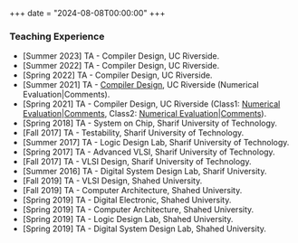 +++
date = "2024-08-08T00:00:00"
+++

### Teaching Experience

- [Summer 2023] TA - Compiler Design, UC Riverside.
- [Summer 2022] TA - Compiler Design, UC Riverside.
- [Spring 2022] TA - Compiler Design, UC Riverside.
- [Summer 2021] TA - [Compiler Design](https://www.cs.ucr.edu/~mafar001/compiler/index1.html), UC Riverside (Numerical Evaluation|Comments).
- [Spring 2021] TA - Compiler Design, UC Riverside (Class1: [Numerical Evaluation](/uploads/Compiler-Spring21-Class1-Evaluation.pdf)|[Comments](/uploads/Compiler-Spring21-Class1-Comments.pdf), Class2: [Numerical Evaluation](/uploads/Compiler-Spring21-Class2-Evaluation.pdf)|[Comments](/uploads/Compiler-Spring21-Class2-Comments.pdf)).
- [Spring 2018] TA - System on Chip, Sharif University of Technology.
- [Fall 2017] TA - Testability, Sharif University of Technology.
- [Summer 2017] TA - Logic Design Lab, Sharif University of Technology. 
- [Spring 2017] TA - Advanced VLSI, Sharif University of Technology.
- [Fall 2017] TA - VLSI Design, Sharif University of Technology.
- [Summer 2016] TA - Digital System Design Lab, Sharif University.
- [Fall 2019] TA - VLSI Design, Shahed University.
- [Fall 2019] TA - Computer Architecture, Shahed University.
- [Spring 2019] TA - Digital Electronic, Shahed University.
- [Spring 2019] TA - Computer Architecture, Shahed University.
- [Spring 2019] TA - Logic Design Lab, Shahed University.
- [Spring 2019] TA - Digital System Design Lab, Shahed University.
